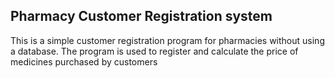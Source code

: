 ## Pharmacy Customer Registration system

This is a simple customer registration program for pharmacies without using a database. The program is used to register and calculate the price of medicines purchased by customers

